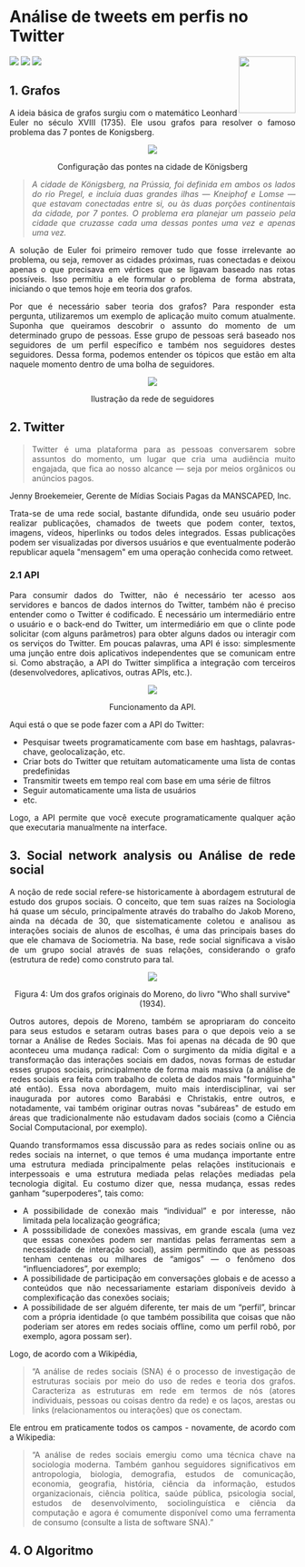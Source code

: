 # Análise de tweets em perfis no Twitter

<div align="justify">

<img align="right" width="100" height="100" src="img/twitter_icon.png">

<div style="display: inline-block;">
<img src="https://img.shields.io/badge/Python-3776AB?style=for-the-badge&logo=python&logoColor=white"/> 
<img src="https://img.shields.io/badge/Visual_Studio_Code-0078D4?style=for-the-badge&logo=visual%20studio%20code&logoColor=white"/>
<img src="https://img.shields.io/badge/Windows-0078D6?style=for-the-badge&logo=windows&logoColor=white"/>
</a> 
</div>

## 1. Grafos

A ideia básica de grafos surgiu com o matemático Leonhard Euler no século XVIII (1735). Ele usou grafos para resolver o famoso problema das 7 pontes de Konigsberg.


<div align="center">
 <p> </p>
 <img src="img/cidade.webp">
  <p> </p>
 <figcaption>Configuração das pontes na cidade de Königsberg</figcaption>
 <p> </p>
</div>

> *A cidade de Königsberg, na Prússia, foi definida em ambos os lados do rio Pregel, e incluía duas grandes ilhas — Kneiphof e Lomse — que estavam conectadas entre si, ou às duas porções continentais da cidade, por 7 pontes. O problema era planejar um passeio pela cidade que cruzasse cada uma dessas pontes uma vez e apenas uma vez.*

A solução de Euler foi primeiro remover tudo que fosse irrelevante ao problema, ou seja, remover as cidades próximas, ruas conectadas e deixou apenas o que precisava em vértices que se ligavam baseado nas rotas possíveis. Isso permitiu a ele formular o problema de forma abstrata, iniciando o que temos hoje em teoria dos grafos.

Por que é necessário saber teoria dos grafos? Para responder esta pergunta, utilizaremos um exemplo de aplicação muito comum atualmente. Suponha que queiramos descobrir o assunto do momento de um determinado grupo de pessoas. Esse grupo de pessoas será baseado nos seguidores de um perfil específico e também nos seguidores destes seguidores. Dessa forma, podemos entender os tópicos que estão em alta naquele momento dentro de uma bolha de seguidores.

<div align="center">
 <p> </p>
 <img src="img/ilustracao.png">
  <p> </p>
 <figcaption>Ilustração da rede de seguidores</figcaption>
 <p> </p>
</div>

## 2. Twitter

> Twitter é uma plataforma para as pessoas conversarem sobre assuntos do momento, um lugar que cria uma audiência muito engajada, que fica ao nosso alcance — seja por meios orgânicos ou anúncios pagos.

Jenny Broekemeier, Gerente de Mídias Sociais Pagas da MANSCAPED, Inc.

Trata-se de uma rede social, bastante difundida, onde seu usuário poder realizar publicações, chamados de tweets que podem conter, textos, imagens, vídeos, hiperlinks ou todos deles integrados. Essas publicações podem ser visualizadas por diversos usuários e que eventualmente poderão republicar aquela "mensagem" em uma operação conhecida como retweet.

### 2.1 API

Para consumir dados do Twitter, não é necessário ter acesso aos servidores e bancos de dados internos do Twitter, também não é preciso entender como o Twitter é codificado. É necessário um intermediário entre o usuário e o back-end do Twitter, um intermediário em que o clinte pode solicitar (com alguns parâmetros) para obter alguns dados ou interagir com os serviços do Twitter. Em poucas palavras, uma API é isso: simplesmente uma junção entre dois aplicativos independentes que se comunicam entre si. Como abstração, a API do Twitter simplifica a integração com terceiros (desenvolvedores, aplicativos, outras APIs, etc.).


<div align="center">
 <p> </p>
 <img src="img/API twitter.png">
   <p> </p>
 <figcaption>Funcionamento da API.</figcaption>
 <p> </p>
 <p> </p>
</div>

Aqui está o que se pode fazer com a API do Twitter:

- Pesquisar tweets programaticamente com base em hashtags, palavras-chave, geolocalização, etc.
- Criar bots do Twitter que retuitam automaticamente uma lista de contas predefinidas
- Transmitir tweets em tempo real com base em uma série de filtros
- Seguir automaticamente uma lista de usuários
- etc.

Logo, a API permite que você execute programaticamente qualquer ação que executaria manualmente na interface.

## 3. Social network analysis ou Análise de rede social
 
A noção de rede social refere-se historicamente à abordagem estrutural de estudo dos grupos sociais. O conceito, que tem suas raízes na Sociologia há quase um século, principalmente através do trabalho do Jakob Moreno, ainda na década de 30, que sistematicamente coletou e analisou as interações sociais de alunos de escolhas, é uma das principais bases do que ele chamava de Sociometria. Na base, rede social significava a visão de um grupo social através de suas relações, considerando o grafo (estrutura de rede) como construto para tal.


<div align="center">
 <p> </p>
 <img src="img/evolucao de grupos.jpeg">
  <p> </p>
 <figcaption>Figura 4: Um dos grafos originais do Moreno, do livro "Who shall survive" (1934). </figcaption>
 <p> </p>
</div>

 Outros autores, depois de Moreno, também se apropriaram do conceito para seus estudos e setaram outras bases para o que depois veio a se tornar a Análise de Redes Sociais. Mas foi apenas na década de 90 que aconteceu uma mudança radical: Com o surgimento da mídia digital e a transformação das interações sociais em dados, novas formas de estudar esses grupos sociais, principalmente de forma mais massiva (a análise de redes sociais era feita com trabalho de coleta de dados mais "formiguinha" até então). Essa nova abordagem, muito mais interdisciplinar, vai ser inaugurada por autores como Barabási e Christakis, entre outros, e notadamente, vai também originar outras novas "subáreas" de estudo em áreas que tradicionalmente não estudavam dados sociais (como a Ciência Social Computacional, por exemplo).
 
Quando transformamos essa discussão para as redes sociais online ou as redes sociais na internet, o que temos é uma mudança importante entre uma estrutura mediada principalmente pelas relações institucionais e interpessoais e uma estrutura mediada pelas relações mediadas pela tecnologia digital. Eu costumo dizer que, nessa mudança, essas redes ganham “superpoderes”, tais como:

- A possibilidade de conexão mais “individual” e por interesse, não limitada pela localização geográfica;
- A posssibilidade de conexões massivas, em grande escala (uma vez que essas conexões podem ser mantidas pelas ferramentas sem a necessidade de interação social), assim permitindo que as pessoas tenham centenas ou milhares de “amigos” — o fenômeno dos “influenciadores”, por exemplo;
- A possibilidade de participação em conversações globais e de acesso a conteúdos que não necessariamente estariam disponíveis devido à complexificação das conexões sociais;
- A possibilidade de ser alguém diferente, ter mais de um “perfil”, brincar com a própria identidade (o que também possibilita que coisas que não poderiam ser atores em redes sociais offline, como um perfil robô, por exemplo, agora possam ser).

Logo, de acordo com a Wikipédia,

> “A análise de redes sociais (SNA) é o processo de investigação de estruturas sociais por meio do uso de redes e teoria dos grafos. Caracteriza as estruturas em rede em termos de nós (atores individuais, pessoas ou coisas dentro da rede) e os laços, arestas ou links (relacionamentos ou interações) que os conectam.

Ele entrou em praticamente todos os campos - novamente, de acordo com a Wikipedia:

> “A análise de redes sociais emergiu como uma técnica chave na sociologia moderna. Também ganhou seguidores significativos em antropologia, biologia, demografia, estudos de comunicação, economia, geografia, história, ciência da informação, estudos organizacionais, ciência política, saúde pública, psicologia social, estudos de desenvolvimento, sociolinguística e ciência da computação e agora é comumente disponível como uma ferramenta de consumo (consulte a lista de software SNA).”

## 4. O Algoritmo 


